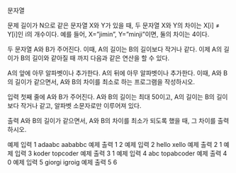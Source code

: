 문자열

문제
길이가 N으로 같은 문자열 X와 Y가 있을 때, 두 문자열 X와 Y의 차이는 X[i] ≠ Y[i]인 i의 개수이다. 예를 들어, X=”jimin”, Y=”minji”이면, 둘의 차이는 4이다.

두 문자열 A와 B가 주어진다. 이때, A의 길이는 B의 길이보다 작거나 같다. 이제 A의 길이가 B의 길이와 같아질 때 까지 다음과 같은 연산을 할 수 있다.

A의 앞에 아무 알파벳이나 추가한다.
A의 뒤에 아무 알파벳이나 추가한다.
이때, A와 B의 길이가 같으면서, A와 B의 차이를 최소로 하는 프로그램을 작성하시오.

입력
첫째 줄에 A와 B가 주어진다. A와 B의 길이는 최대 50이고, A의 길이는 B의 길이보다 작거나 같고, 알파벳 소문자로만 이루어져 있다.

출력
A와 B의 길이가 같으면서, A와 B의 차이를 최소가 되도록 했을 때, 그 차이를 출력하시오.

예제 입력 1
adaabc aababbc
예제 출력 1
2
예제 입력 2
hello xello
예제 출력 2
1
예제 입력 3
koder topcoder
예제 출력 3
1
예제 입력 4
abc topabcoder
예제 출력 4
0
예제 입력 5
giorgi igroig
예제 출력 5
6
